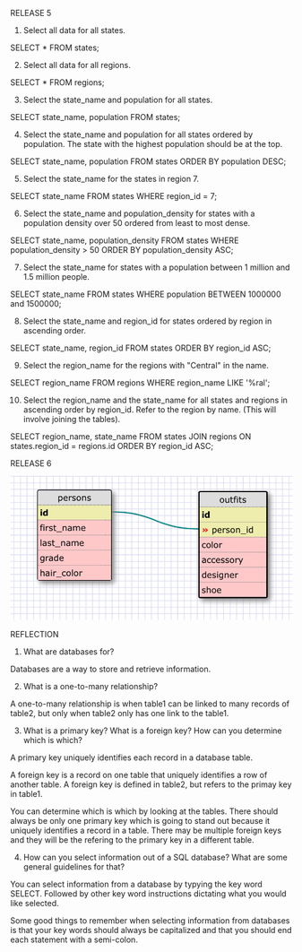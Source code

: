 RELEASE 5

1. Select all data for all states.

  SELECT * FROM states;

2. Select all data for all regions.

  SELECT * FROM regions;

3. Select the state_name and population for all states.

  SELECT state_name, population FROM states;

4. Select the state_name and population for all states ordered by population. The state with the highest population should be at the top.

  SELECT state_name, population FROM states
  ORDER BY population DESC;

5. Select the state_name for the states in region 7.

  SELECT state_name FROM states
  WHERE region_id = 7;

6. Select the state_name and population_density for states with a population density over 50 ordered from least to most dense.

  SELECT state_name, population_density FROM states
  WHERE population_density > 50
  ORDER BY population_density ASC;

7. Select the state_name for states with a population between 1 million and 1.5 million people.

  SELECT state_name FROM states
  WHERE population BETWEEN 1000000 and 1500000;

8. Select the state_name and region_id for states ordered by region in ascending order.

  SELECT state_name, region_id FROM states
  ORDER BY region_id ASC;

9. Select the region_name for the regions with "Central" in the name.

  SELECT region_name FROM regions
  WHERE region_name LIKE '%ral';

10. Select the region_name and the state_name for all states and regions in ascending order by region_id. Refer to the region by name. (This will involve joining the tables).

  SELECT region_name, state_name FROM states
  JOIN regions ON
  states.region_id = regions.id
  ORDER BY region_id ASC;


RELEASE 6

![Alt My Reflection](Release_6.png?raw=true)


  REFLECTION
1.  What are databases for?

Databases are a way to store and retrieve information.

2.  What is a one-to-many relationship?

A one-to-many relationship is when table1 can be linked to many records of table2, but only when table2 only has one link to the table1.

3.  What is a primary key? What is a foreign key? How can you determine which is which?

A primary key uniquely identifies each record in a database table.

A foreign key is a record on one table that uniquely identifies a row of another table.  A foreign key is defined in table2, but refers to the primay key in table1.

You can determine which is which by looking at the tables.  There should always be only one primary key which is going to stand out because it uniquely identifies a record in a table.  There may be multiple foreign keys and they will be the refering to the primary key in a different table.

4.  How can you select information out of a SQL database? What are some general guidelines for that?

You can select information from a database by typying the key word SELECT.  Followed by other key word instructions dictating what you would like selected.

Some good things to remember when selecting information from databases is that your key words should always be capitalized and that you should end each statement with a semi-colon.

